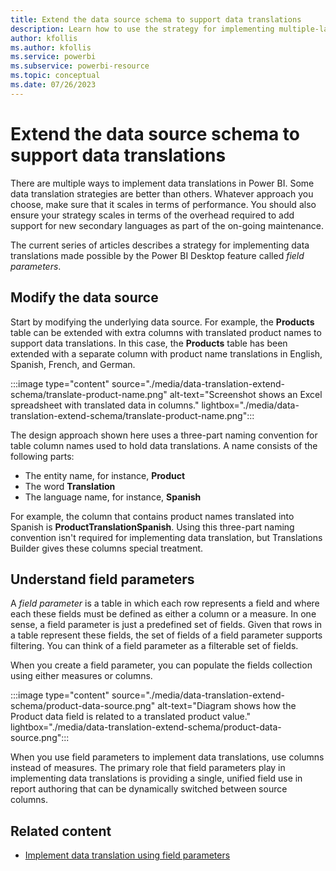 ```yaml
---
title: Extend the data source schema to support data translations
description: Learn how to use the strategy for implementing multiple-language data translations made possible by the Power BI Desktop feature called field parameters.
author: kfollis
ms.author: kfollis
ms.service: powerbi
ms.subservice: powerbi-resource
ms.topic: conceptual
ms.date: 07/26/2023
---
```

# Extend the data source schema to support data translations

There are multiple ways to implement data translations in Power BI. Some data translation strategies are better than others. Whatever approach you choose, make sure that it scales in terms of performance. You should also ensure your strategy scales in terms of the overhead required to add support for new secondary languages as part of the on-going maintenance.

The current series of articles describes a strategy for implementing data translations made possible by the Power BI Desktop feature called *field parameters*.

## Modify the data source

Start by modifying the underlying data source. For example, the **Products** table can be extended with extra columns with translated product names to support data translations. In this case, the **Products** table has been extended with a separate column with product name translations in English, Spanish, French, and German.

:::image type="content" source="./media/data-translation-extend-schema/translate-product-name.png" alt-text="Screenshot shows an Excel spreadsheet with translated data in columns." lightbox="./media/data-translation-extend-schema/translate-product-name.png":::

The design approach shown here uses a three-part naming convention for table column names used to hold data translations. A name consists of the following parts:

- The entity name, for instance, **Product**
- The word **Translation**
- The language name, for instance, **Spanish**

For example, the column that contains product names translated into Spanish is **ProductTranslationSpanish**. Using this three-part naming convention isn't required for implementing data translation, but Translations Builder gives these columns special treatment.

## Understand field parameters

A *field parameter* is a table in which each row represents a field and where each these fields must be defined as either a column or a measure. In one sense, a field parameter is just a predefined set of fields. Given that rows in a table represent these fields, the set of fields of a field parameter supports filtering. You can think of a field parameter as a filterable set of fields.

When you create a field parameter, you can populate the fields collection using either measures or columns.

:::image type="content" source="./media/data-translation-extend-schema/product-data-source.png" alt-text="Diagram shows how the Product data field is related to a translated product value." lightbox="./media/data-translation-extend-schema/product-data-source.png":::

When you use field parameters to implement data translations, use columns instead of measures. The primary role that field parameters play in implementing data translations is providing a single, unified field use in report authoring that can be dynamically switched between source columns.

## Related content

- [Implement data translation using field parameters](data-translation-implement-field.md)
